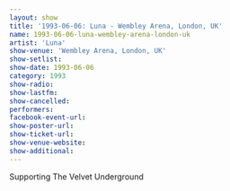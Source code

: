 ```yaml
---
layout: show
title: '1993-06-06: Luna - Wembley Arena, London, UK'
name: 1993-06-06-luna-wembley-arena-london-uk
artist: 'Luna'
show-venue: 'Wembley Arena, London, UK'
show-setlist: 
show-date: 1993-06-06
category: 1993
show-radio: 
show-lastfm: 
show-cancelled: 
performers: 
facebook-event-url: 
show-poster-url: 
show-ticket-url: 
show-venue-website: 
show-additional: 
---
```


Supporting The Velvet Underground